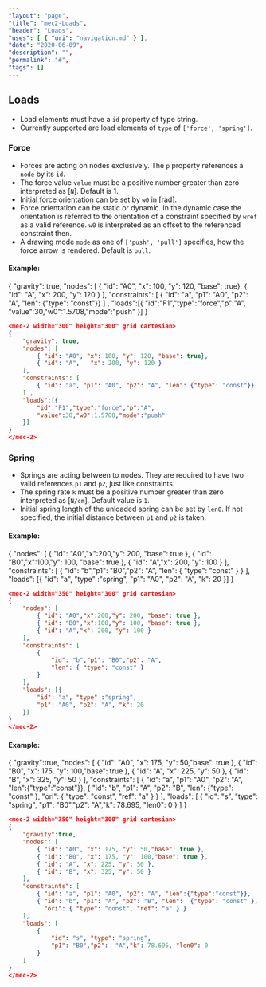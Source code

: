 ```yaml
---
"layout": "page",
"title": "mec2-Loads",
"header": "Loads",
"uses": [ { "uri": "navigation.md" } ],
"date": "2020-06-09",
"description": "",
"permalink": "#",
"tags": []
---
```


## Loads

* Load elements must have a `id` property of type string.
* Currently supported are load elements of `type` of `['force', 'spring']`.

### Force

* Forces are acting on nodes exclusively. The `p` property references a `node` by its `id`.
* The force value `value` must be a positive number greater than zero interpreted as [`N`]. Default is 1.
* Initial force orientation can be set by `w0` in [rad].
* Force orientation can be static or dynamic. In the dynamic case the orientation is referred to the orientation of a constraint specified by `wref` as a valid reference. `w0` is interpreted as an offset to the referenced constraint then.
* A drawing mode `mode` as one of `['push', 'pull']` specifies, how the force arrow is rendered. Default is `pull`.

#### **Example**:
<mec-2 width="350" height="300" grid cartesian>
{
    "gravity": true,    
    "nodes": [       
        { "id": "A0", "x": 100, "y": 120, "base": true},
        { "id": "A",   "x": 200, "y": 120 }
    ],    
    "constraints": [
        { "id": "a", "p1": "A0", "p2": "A", "len": {"type": "const"}}
    ] ,
    "loads":[{
        "id":"F1","type":"force","p":"A",
        "value":30,"w0":1.5708,"mode":"push"
    }]
}
</mec-2>

```json
<mec-2 width="300" height="300" grid cartesian>
{
    "gravity": true,    
    "nodes": [       
        { "id": "A0", "x": 100, "y": 120, "base": true},
        { "id": "A",   "x": 200, "y": 120 }
    ],    
    "constraints": [
        { "id": "a", "p1": "A0", "p2": "A", "len": {"type": "const"}}
    ] ,
    "loads":[{
        "id":"F1","type":"force","p":"A",
        "value":30,"w0":1.5708,"mode":"push"
    }]
}
</mec-2>
```


### Spring

* Springs are acting between to nodes. They are required to have two valid references `p1` and `p2`, just like constraints.
* The spring rate `k` must be a positive number greater than zero interpreted as [`N/cm`]. Default value is `1`.
* Initial spring length of the unloaded spring can be set by `len0`. If not specified, the initial distance between `p1` and `p2` is taken.

#### **Example**:

<mec-2 width="350" height="300" grid cartesian>
{   
    "nodes": [
        { "id": "A0","x":200,"y": 200, "base": true },
        { "id": "B0","x":100,"y": 100, "base": true },
        { "id": "A","x": 200, "y": 100 }
    ],
    "constraints": [
        {
            "id": "b","p1": "B0","p2": "A",
            "len": { "type": "const" }
        }
    ],
    "loads": [{
        "id": "a", "type" :"spring",
        "p1": "A0", "p2": "A", "k": 20
    }]
}
</mec-2>


```json
<mec-2 width="350" height="300" grid cartesian>
{   
    "nodes": [
        { "id": "A0","x":200,"y": 200, "base": true },
        { "id": "B0","x":100,"y": 100, "base": true },
        { "id": "A","x": 200, "y": 100 }
    ],
    "constraints": [
        {
            "id": "b","p1": "B0","p2": "A",
            "len": { "type": "const" }
        }
    ],
    "loads": [{
        "id": "a", "type" :"spring",
        "p1": "A0", "p2": "A", "k": 20
    }]
}
</mec-2>
```


#### **Example**:

<mec-2 width="350" height="250" grid cartesian>
{  
    "gravity":true,
    "nodes": [
        { "id": "A0", "x": 175, "y": 50,"base": true },
        { "id": "B0", "x": 175, "y": 100,"base": true },
        { "id": "A", "x": 225, "y": 50 },
        { "id": "B", "x": 325, "y": 50 }
    ],
    "constraints": [
        { "id": "a", "p1": "A0", "p2": "A", "len":{"type":"const"}},
        { "id": "b", "p1": "A", "p2": "B", "len":  {"type": "const" },
          "ori": { "type": "const", "ref": "a" } }
    ],
    "loads": [
        {
            "id": "s", "type": "spring",
            "p1": "B0","p2":  "A","k": 78.695, "len0": 0 
        }
    ]
}
</mec-2>

```json
<mec-2 width="350" height="300" grid cartesian>
{  
    "gravity":true,
    "nodes": [
        { "id": "A0", "x": 175, "y": 50,"base": true },
        { "id": "B0", "x": 175, "y": 100,"base": true },
        { "id": "A", "x": 225, "y": 50 },
        { "id": "B", "x": 325, "y": 50 }
    ],
    "constraints": [
        { "id": "a", "p1": "A0", "p2": "A", "len":{"type":"const"}},
        { "id": "b", "p1": "A", "p2": "B", "len":  {"type": "const" },
          "ori": { "type": "const", "ref": "a" } }
    ],
    "loads": [
        {
            "id": "s", "type": "spring",
            "p1": "B0","p2":  "A","k": 78.695, "len0": 0 
        }
    ]
}
</mec-2>
```

